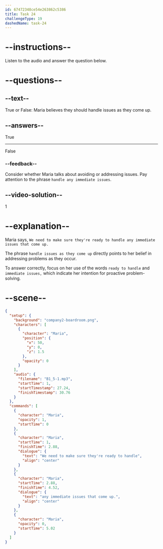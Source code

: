 ```yaml
---
id: 67472348ce54e263862c5386
title: Task 24
challengeType: 19
dashedName: task-24
---
```


<!-- (Audio) Maria: We need to make sure they're ready to handle any immediate issues that come up. -->

# --instructions--

Listen to the audio and answer the question below.

# --questions--

## --text--

True or False: Maria believes they should handle issues as they come up.

## --answers--

True

---

False

### --feedback--

Consider whether Maria talks about avoiding or addressing issues. Pay attention to the phrase `handle any immediate issues`.

## --video-solution--

1

# --explanation--

Maria says, `We need to make sure they're ready to handle any immediate issues that come up.` 

The phrase `handle issues as they come up` directly points to her belief in addressing problems as they occur. 

To answer correctly, focus on her use of the words `ready to handle` and `immediate issues,` which indicate her intention for proactive problem-solving.

# --scene--

```json
{
  "setup": {
    "background": "company2-boardroom.png",
    "characters": [
      {
        "character": "Maria",
        "position": {
          "x": 50,
          "y": 0,
          "z": 1.5
        },
        "opacity": 0
      }
    ],
    "audio": {
      "filename": "B1_5-1.mp3",
      "startTime": 1,
      "startTimestamp": 27.24,
      "finishTimestamp": 30.76
    }
  },
  "commands": [
    {
      "character": "Maria",
      "opacity": 1,
      "startTime": 0
    },
    {
      "character": "Maria",
      "startTime": 1,
      "finishTime": 2.88,
      "dialogue": {
        "text": "We need to make sure they're ready to handle",
        "align": "center"
      }
    },
    {
      "character": "Maria",
      "startTime": 2.88,
      "finishTime": 4.52,
      "dialogue": {
        "text": "any immediate issues that come up.",
        "align": "center"
      }
    },
    {
      "character": "Maria",
      "opacity": 0,
      "startTime": 5.02
    }
  ]
}
```
